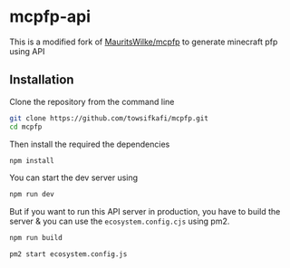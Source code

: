 # mcpfp-api

This is a modified fork of [MauritsWilke/mcpfp](https://github.com/MauritsWilke/mcpfp) to generate minecraft pfp using API

## Installation

Clone the repository from the command line
```bash
git clone https://github.com/towsifkafi/mcpfp.git
cd mcpfp
```
Then install the required the dependencies
```bash
npm install
``` 
You can start the dev server using
```bash
npm run dev
```

But if you want to run this API server in production, you have to build the server & you can use the `ecosystem.config.cjs` using pm2.
```bash
npm run build
```
```bash
pm2 start ecosystem.config.js
```